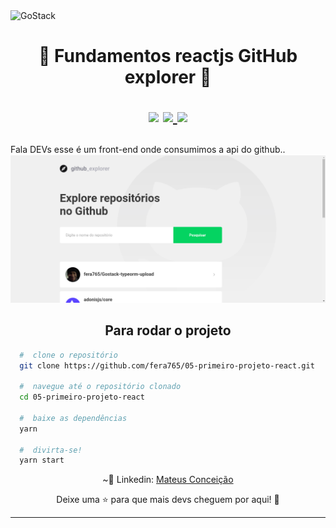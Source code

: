 <img alt="GoStack" src="https://storage.googleapis.com/golden-wind/bootcamp-gostack/header-desafios.png" />
<h1 align="center">
  🚀 Fundamentos reactjs GitHub explorer 🚀
  <p align="center">
  <img src="https://img.shields.io/badge/tech-front--end-green" />

  <a href="https://reactjs.org/">
    <img src="https://img.shields.io/badge/framework-reactjs-blue" />
  </a>

  <a href="https://github.com/Rocketseat">
    <img src="https://img.shields.io/badge/source-rocketseat-blueviolet" />
  </a>
  </p>
</h1>
<p>
  Fala DEVs esse é um front-end onde consumimos a api do github..

  <img src="https://raw.githubusercontent.com/fera765/05-primeiro-projeto-react/master/images/app.png" />
</p>

<h2 align="center">
  Para rodar o projeto
</h2>

```bash
  #  clone o repositório
  git clone https://github.com/fera765/05-primeiro-projeto-react.git

  #  navegue até o repositório clonado
  cd 05-primeiro-projeto-react

  #  baixe as dependências
  yarn

  #  divirta-se!
  yarn start
```

<p align="center">
  ~💜  Linkedin: <a href="https://www.linkedin.com/in/lord775/">Mateus Conceição</a>
</p>

<p align="center">
  Deixe uma ⭐ para que mais devs cheguem por aqui! 🚀
</p>

<hr>
